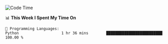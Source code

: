<!--START_SECTION:waka-->
![Code Time](http://img.shields.io/badge/Code%20Time-1%2C063%20hrs%202%20mins-blue)

📊 **This Week I Spent My Time On** 

```text
💬 Programming Languages: 
Python                   1 hr 36 mins        █████████████████████████   100.00 % 
```


<!--END_SECTION:waka-->